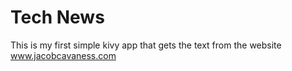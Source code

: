 # Tech News
This is my first simple kivy app that gets the text from the website www.jacobcavaness.com
